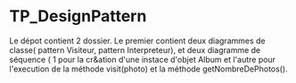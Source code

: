 # TP_DesignPattern
Le dépot contient 2 dossier. Le premier contient deux diagrammes de classe( pattern Visiteur, pattern Interpreteur), et deux
diagramme de séquence ( 1 pour la cr&ation d'une instace d'objet Album et l'autre pour l'execution de la méthode visit(photo)
et la méthode getNombreDePhotos().
